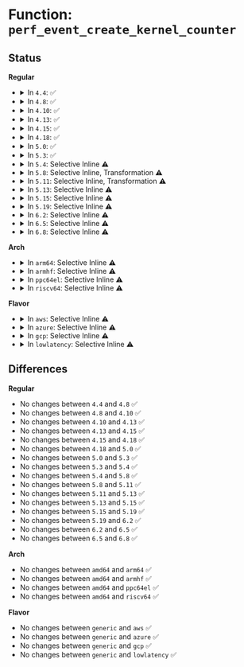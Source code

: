 # Function: <code>perf_event_create_kernel_counter</code>

## Status
<b>Regular</b>
<ul>
<li>
<details>
<summary>In <code>4.4</code>: ✅</summary>

```c
struct perf_event *perf_event_create_kernel_counter(struct perf_event_attr *attr, int cpu, struct task_struct *task, perf_overflow_handler_t overflow_handler, void *context);
```

**Collision:** Unique Global

**Inline:** No

**Transformation:** False

**Instances:**

```
In kernel/events/core.c (ffffffff81180b80)
Location: kernel/events/core.c:8606
Inline: False
Direct callers:
  - kernel/watchdog.c:watchdog_enable
  - kernel/events/hw_breakpoint.c:register_user_hw_breakpoint
  - kernel/events/hw_breakpoint.c:register_wide_hw_breakpoint
```
**Symbols:**

```
ffffffff81180b80-ffffffff81180cd4: perf_event_create_kernel_counter (STB_GLOBAL)
```
</details>
</li>
<li>
<details>
<summary>In <code>4.8</code>: ✅</summary>

```c
struct perf_event *perf_event_create_kernel_counter(struct perf_event_attr *attr, int cpu, struct task_struct *task, perf_overflow_handler_t overflow_handler, void *context);
```

**Collision:** Unique Global

**Inline:** No

**Transformation:** False

**Instances:**

```
In kernel/events/core.c (ffffffff81192750)
Location: kernel/events/core.c:9786
Inline: False
Direct callers:
  - kernel/watchdog.c:watchdog_enable
  - kernel/events/hw_breakpoint.c:register_wide_hw_breakpoint
  - kernel/events/hw_breakpoint.c:register_user_hw_breakpoint
```
**Symbols:**

```
ffffffff81192750-ffffffff81192887: perf_event_create_kernel_counter (STB_GLOBAL)
```
</details>
</li>
<li>
<details>
<summary>In <code>4.10</code>: ✅</summary>

```c
struct perf_event *perf_event_create_kernel_counter(struct perf_event_attr *attr, int cpu, struct task_struct *task, perf_overflow_handler_t overflow_handler, void *context);
```

**Collision:** Unique Global

**Inline:** No

**Transformation:** False

**Instances:**

```
In kernel/events/core.c (ffffffff811a1f30)
Location: kernel/events/core.c:10046
Inline: False
Direct callers:
  - kernel/watchdog_hld.c:watchdog_nmi_enable
  - kernel/events/hw_breakpoint.c:register_wide_hw_breakpoint
  - kernel/events/hw_breakpoint.c:register_user_hw_breakpoint
```
**Symbols:**

```
ffffffff811a1f30-ffffffff811a2067: perf_event_create_kernel_counter (STB_GLOBAL)
```
</details>
</li>
<li>
<details>
<summary>In <code>4.13</code>: ✅</summary>

```c
struct perf_event *perf_event_create_kernel_counter(struct perf_event_attr *attr, int cpu, struct task_struct *task, perf_overflow_handler_t overflow_handler, void *context);
```

**Collision:** Unique Global

**Inline:** No

**Transformation:** False

**Instances:**

```
In kernel/events/core.c (ffffffff811a96f0)
Location: kernel/events/core.c:10278
Inline: False
Direct callers:
  - kernel/watchdog_hld.c:watchdog_nmi_enable
  - kernel/watchdog_hld.c:watchdog_nmi_enable
  - kernel/events/hw_breakpoint.c:register_wide_hw_breakpoint
  - kernel/events/hw_breakpoint.c:register_user_hw_breakpoint
```
**Symbols:**

```
ffffffff811a96f0-ffffffff811a9820: perf_event_create_kernel_counter (STB_GLOBAL)
```
</details>
</li>
<li>
<details>
<summary>In <code>4.15</code>: ✅</summary>

```c
struct perf_event *perf_event_create_kernel_counter(struct perf_event_attr *attr, int cpu, struct task_struct *task, perf_overflow_handler_t overflow_handler, void *context);
```

**Collision:** Unique Global

**Inline:** No

**Transformation:** False

**Instances:**

```
In kernel/events/core.c (ffffffff811bcf40)
Location: kernel/events/core.c:10310
Inline: False
Direct callers:
  - kernel/watchdog_hld.c:hardlockup_detector_event_create
  - kernel/events/hw_breakpoint.c:register_wide_hw_breakpoint
  - kernel/events/hw_breakpoint.c:register_user_hw_breakpoint
```
**Symbols:**

```
ffffffff811bcf40-ffffffff811bd070: perf_event_create_kernel_counter (STB_GLOBAL)
```
</details>
</li>
<li>
<details>
<summary>In <code>4.18</code>: ✅</summary>

```c
struct perf_event *perf_event_create_kernel_counter(struct perf_event_attr *attr, int cpu, struct task_struct *task, perf_overflow_handler_t overflow_handler, void *context);
```

**Collision:** Unique Global

**Inline:** No

**Transformation:** False

**Instances:**

```
In kernel/events/core.c (ffffffff811dd140)
Location: kernel/events/core.c:10840
Inline: False
Direct callers:
  - kernel/watchdog_hld.c:hardlockup_detector_event_create
  - kernel/events/hw_breakpoint.c:register_wide_hw_breakpoint
  - kernel/events/hw_breakpoint.c:register_user_hw_breakpoint
```
**Symbols:**

```
ffffffff811dd140-ffffffff811dd275: perf_event_create_kernel_counter (STB_GLOBAL)
```
</details>
</li>
<li>
<details>
<summary>In <code>5.0</code>: ✅</summary>

```c
struct perf_event *perf_event_create_kernel_counter(struct perf_event_attr *attr, int cpu, struct task_struct *task, perf_overflow_handler_t overflow_handler, void *context);
```

**Collision:** Unique Global

**Inline:** No

**Transformation:** False

**Instances:**

```
In kernel/events/core.c (ffffffff811ed540)
Location: kernel/events/core.c:10883
Inline: False
Direct callers:
  - kernel/watchdog_hld.c:hardlockup_detector_event_create
  - kernel/events/hw_breakpoint.c:register_wide_hw_breakpoint
  - kernel/events/hw_breakpoint.c:register_user_hw_breakpoint
```
**Symbols:**

```
ffffffff811ed540-ffffffff811ed675: perf_event_create_kernel_counter (STB_GLOBAL)
```
</details>
</li>
<li>
<details>
<summary>In <code>5.3</code>: ✅</summary>

```c
struct perf_event *perf_event_create_kernel_counter(struct perf_event_attr *attr, int cpu, struct task_struct *task, perf_overflow_handler_t overflow_handler, void *context);
```

**Collision:** Unique Global

**Inline:** No

**Transformation:** False

**Instances:**

```
In kernel/events/core.c (ffffffff81204f80)
Location: kernel/events/core.c:11234
Inline: False
Direct callers:
  - kernel/watchdog_hld.c:hardlockup_detector_event_create
  - kernel/events/hw_breakpoint.c:register_wide_hw_breakpoint
  - kernel/events/hw_breakpoint.c:register_user_hw_breakpoint
```
**Symbols:**

```
ffffffff81204f80-ffffffff812050aa: perf_event_create_kernel_counter (STB_GLOBAL)
```
</details>
</li>
<li>
<details>
<summary>In <code>5.4</code>: Selective Inline ⚠️</summary>

```c
struct perf_event *perf_event_create_kernel_counter(struct perf_event_attr *attr, int cpu, struct task_struct *task, perf_overflow_handler_t overflow_handler, void *context);
```

**Collision:** Unique Global

**Inline:** Selective

**Transformation:** False

**Instances:**

```
In kernel/events/core.c (ffffffff81211b70)
Location: kernel/events/core.c:11341
Inline: True
Direct callers:
  - kernel/watchdog_hld.c:hardlockup_detector_event_create
  - kernel/events/hw_breakpoint.c:register_wide_hw_breakpoint
  - kernel/events/hw_breakpoint.c:register_user_hw_breakpoint
```
**Symbols:**

```
ffffffff81211b70-ffffffff81211cab: perf_event_create_kernel_counter (STB_GLOBAL)
```
</details>
</li>
<li>
<details>
<summary>In <code>5.8</code>: Selective Inline, Transformation ⚠️</summary>

```c
struct perf_event *perf_event_create_kernel_counter(struct perf_event_attr *attr, int cpu, struct task_struct *task, perf_overflow_handler_t overflow_handler, void *context);
```

**Collision:** Unique Global

**Inline:** Selective

**Transformation:** True

**Instances:**

```
In kernel/events/core.c (ffffffff8123daa0)
Location: kernel/events/core.c:11944
Inline: True
Direct callers:
  - kernel/watchdog_hld.c:hardlockup_detector_event_create
  - kernel/events/hw_breakpoint.c:register_wide_hw_breakpoint
  - kernel/events/hw_breakpoint.c:register_user_hw_breakpoint
```
**Symbols:**

```
ffffffff8123daa0-ffffffff8123dbfb: perf_event_create_kernel_counter.part.0 (STB_LOCAL)
ffffffff8123dc00-ffffffff8123dc19: perf_event_create_kernel_counter (STB_GLOBAL)
```
</details>
</li>
<li>
<details>
<summary>In <code>5.11</code>: Selective Inline, Transformation ⚠️</summary>

```c
struct perf_event *perf_event_create_kernel_counter(struct perf_event_attr *attr, int cpu, struct task_struct *task, perf_overflow_handler_t overflow_handler, void *context);
```

**Collision:** Unique Global

**Inline:** Selective

**Transformation:** True

**Instances:**

```
In kernel/events/core.c (ffffffff81247e60)
Location: kernel/events/core.c:12228
Inline: True
Direct callers:
  - kernel/watchdog_hld.c:hardlockup_detector_event_create
  - kernel/events/hw_breakpoint.c:register_wide_hw_breakpoint
  - kernel/events/hw_breakpoint.c:register_user_hw_breakpoint
```
**Symbols:**

```
ffffffff81247e60-ffffffff81247fb8: perf_event_create_kernel_counter.part.0 (STB_LOCAL)
ffffffff81247fc0-ffffffff81247fd9: perf_event_create_kernel_counter (STB_GLOBAL)
```
</details>
</li>
<li>
<details>
<summary>In <code>5.13</code>: Selective Inline ⚠️</summary>

```c
struct perf_event *perf_event_create_kernel_counter(struct perf_event_attr *attr, int cpu, struct task_struct *task, perf_overflow_handler_t overflow_handler, void *context);
```

**Collision:** Unique Global

**Inline:** Selective

**Transformation:** False

**Instances:**

```
In kernel/events/core.c (ffffffff8124bd20)
Location: kernel/events/core.c:12418
Inline: True
Direct callers:
  - kernel/watchdog_hld.c:hardlockup_detector_event_create
  - kernel/events/hw_breakpoint.c:register_wide_hw_breakpoint
  - kernel/events/hw_breakpoint.c:register_user_hw_breakpoint
```
**Symbols:**

```
ffffffff8124bd20-ffffffff8124be94: perf_event_create_kernel_counter (STB_GLOBAL)
```
</details>
</li>
<li>
<details>
<summary>In <code>5.15</code>: Selective Inline ⚠️</summary>

```c
struct perf_event *perf_event_create_kernel_counter(struct perf_event_attr *attr, int cpu, struct task_struct *task, perf_overflow_handler_t overflow_handler, void *context);
```

**Collision:** Unique Global

**Inline:** Selective

**Transformation:** False

**Instances:**

```
In kernel/events/core.c (ffffffff812875e0)
Location: kernel/events/core.c:12539
Inline: True
Direct callers:
  - kernel/watchdog_hld.c:hardlockup_detector_event_create
  - kernel/events/hw_breakpoint.c:register_wide_hw_breakpoint
  - kernel/events/hw_breakpoint.c:register_user_hw_breakpoint
```
**Symbols:**

```
ffffffff812875e0-ffffffff81287754: perf_event_create_kernel_counter (STB_GLOBAL)
```
</details>
</li>
<li>
<details>
<summary>In <code>5.19</code>: Selective Inline ⚠️</summary>

```c
struct perf_event *perf_event_create_kernel_counter(struct perf_event_attr *attr, int cpu, struct task_struct *task, perf_overflow_handler_t overflow_handler, void *context);
```

**Collision:** Unique Global

**Inline:** Selective

**Transformation:** False

**Instances:**

```
In kernel/events/core.c (ffffffff812dbd90)
Location: kernel/events/core.c:12509
Inline: True
Direct callers:
  - kernel/watchdog_hld.c:hardlockup_detector_event_create
  - kernel/events/hw_breakpoint.c:register_wide_hw_breakpoint
  - kernel/events/hw_breakpoint.c:register_user_hw_breakpoint
```
**Symbols:**

```
ffffffff812dbd90-ffffffff812dbf11: perf_event_create_kernel_counter (STB_GLOBAL)
```
</details>
</li>
<li>
<details>
<summary>In <code>6.2</code>: Selective Inline ⚠️</summary>

```c
struct perf_event *perf_event_create_kernel_counter(struct perf_event_attr *attr, int cpu, struct task_struct *task, perf_overflow_handler_t overflow_handler, void *context);
```

**Collision:** Unique Global

**Inline:** Selective

**Transformation:** False

**Instances:**

```
In kernel/events/core.c (ffffffff81344090)
Location: kernel/events/core.c:12708
Inline: True
Direct callers:
  - kernel/watchdog_hld.c:hardlockup_detector_event_create
  - kernel/events/hw_breakpoint.c:register_wide_hw_breakpoint
  - kernel/events/hw_breakpoint.c:register_user_hw_breakpoint
```
**Symbols:**

```
ffffffff81344090-ffffffff81344275: perf_event_create_kernel_counter (STB_GLOBAL)
```
</details>
</li>
<li>
<details>
<summary>In <code>6.5</code>: Selective Inline ⚠️</summary>

```c
struct perf_event *perf_event_create_kernel_counter(struct perf_event_attr *attr, int cpu, struct task_struct *task, perf_overflow_handler_t overflow_handler, void *context);
```

**Collision:** Unique Global

**Inline:** Selective

**Transformation:** False

**Instances:**

```
In kernel/events/core.c (ffffffff81375120)
Location: kernel/events/core.c:12748
Inline: True
Direct callers:
  - kernel/watchdog_perf.c:hardlockup_detector_event_create
  - kernel/events/hw_breakpoint.c:register_wide_hw_breakpoint
  - kernel/events/hw_breakpoint.c:register_user_hw_breakpoint
```
**Symbols:**

```
ffffffff81375120-ffffffff81375313: perf_event_create_kernel_counter (STB_GLOBAL)
```
</details>
</li>
<li>
<details>
<summary>In <code>6.8</code>: Selective Inline ⚠️</summary>

```c
struct perf_event *perf_event_create_kernel_counter(struct perf_event_attr *attr, int cpu, struct task_struct *task, perf_overflow_handler_t overflow_handler, void *context);
```

**Collision:** Unique Global

**Inline:** Selective

**Transformation:** False

**Instances:**

```
In kernel/events/core.c (ffffffff8139e450)
Location: kernel/events/core.c:12832
Inline: True
Direct callers:
  - kernel/watchdog_perf.c:hardlockup_detector_event_create
  - kernel/events/hw_breakpoint.c:register_wide_hw_breakpoint
  - kernel/events/hw_breakpoint.c:register_user_hw_breakpoint
```
**Symbols:**

```
ffffffff8139e450-ffffffff8139e643: perf_event_create_kernel_counter (STB_GLOBAL)
```
</details>
</li>
</ul>
<b>Arch</b>
<ul>
<li>
<details>
<summary>In <code>arm64</code>: Selective Inline ⚠️</summary>

```c
struct perf_event *perf_event_create_kernel_counter(struct perf_event_attr *attr, int cpu, struct task_struct *task, perf_overflow_handler_t overflow_handler, void *context);
```

**Collision:** Unique Global

**Inline:** Selective

**Transformation:** False

**Instances:**

```
In kernel/events/core.c (ffff80001029c018)
Location: kernel/events/core.c:11341
Inline: True
Direct callers:
  - virt/kvm/arm/pmu.c:kvm_pmu_create_perf_event
  - virt/kvm/arm/pmu.c:kvm_pmu_create_perf_event
  - kernel/events/hw_breakpoint.c:register_wide_hw_breakpoint
  - kernel/events/hw_breakpoint.c:register_user_hw_breakpoint
```
**Symbols:**

```
ffff80001029c018-ffff80001029c160: perf_event_create_kernel_counter (STB_GLOBAL)
```
</details>
</li>
<li>
<details>
<summary>In <code>armhf</code>: Selective Inline ⚠️</summary>

```c
struct perf_event *perf_event_create_kernel_counter(struct perf_event_attr *attr, int cpu, struct task_struct *task, perf_overflow_handler_t overflow_handler, void *context);
```

**Collision:** Unique Global

**Inline:** Selective

**Transformation:** False

**Instances:**

```
In kernel/events/core.c (c04cb5d0)
Location: kernel/events/core.c:11341
Inline: True
Direct callers:
  - kernel/events/hw_breakpoint.c:register_wide_hw_breakpoint
  - kernel/events/hw_breakpoint.c:register_user_hw_breakpoint
```
**Symbols:**

```
c04cb5d0-c04cb740: perf_event_create_kernel_counter (STB_GLOBAL)
```
</details>
</li>
<li>
<details>
<summary>In <code>ppc64el</code>: Selective Inline ⚠️</summary>

```c
struct perf_event *perf_event_create_kernel_counter(struct perf_event_attr *attr, int cpu, struct task_struct *task, perf_overflow_handler_t overflow_handler, void *context);
```

**Collision:** Unique Global

**Inline:** Selective

**Transformation:** False

**Instances:**

```
In kernel/events/core.c (c00000000034c270)
Location: kernel/events/core.c:11341
Inline: True
Direct callers:
  - kernel/events/hw_breakpoint.c:register_wide_hw_breakpoint
  - kernel/events/hw_breakpoint.c:register_user_hw_breakpoint
```
**Symbols:**

```
c00000000034c270-c00000000034c4a0: perf_event_create_kernel_counter (STB_GLOBAL)
```
</details>
</li>
<li>
<details>
<summary>In <code>riscv64</code>: Selective Inline ⚠️</summary>

```c
struct perf_event *perf_event_create_kernel_counter(struct perf_event_attr *attr, int cpu, struct task_struct *task, perf_overflow_handler_t overflow_handler, void *context);
```

**Collision:** Unique Global

**Inline:** Selective

**Transformation:** False

**Instances:**

```
In kernel/events/core.c (ffffffe0001ca6aa)
Location: kernel/events/core.c:11341
Inline: True
```
**Symbols:**

```
ffffffe0001ca6aa-ffffffe0001ca7ca: perf_event_create_kernel_counter (STB_GLOBAL)
```
</details>
</li>
</ul>
<b>Flavor</b>
<ul>
<li>
<details>
<summary>In <code>aws</code>: Selective Inline ⚠️</summary>

```c
struct perf_event *perf_event_create_kernel_counter(struct perf_event_attr *attr, int cpu, struct task_struct *task, perf_overflow_handler_t overflow_handler, void *context);
```

**Collision:** Unique Global

**Inline:** Selective

**Transformation:** False

**Instances:**

```
In kernel/events/core.c (ffffffff8120a1c0)
Location: kernel/events/core.c:11341
Inline: True
Direct callers:
  - kernel/watchdog_hld.c:hardlockup_detector_event_create
  - kernel/events/hw_breakpoint.c:register_wide_hw_breakpoint
  - kernel/events/hw_breakpoint.c:register_user_hw_breakpoint
```
**Symbols:**

```
ffffffff8120a1c0-ffffffff8120a2fb: perf_event_create_kernel_counter (STB_GLOBAL)
```
</details>
</li>
<li>
<details>
<summary>In <code>azure</code>: Selective Inline ⚠️</summary>

```c
struct perf_event *perf_event_create_kernel_counter(struct perf_event_attr *attr, int cpu, struct task_struct *task, perf_overflow_handler_t overflow_handler, void *context);
```

**Collision:** Unique Global

**Inline:** Selective

**Transformation:** False

**Instances:**

```
In kernel/events/core.c (ffffffff811fcfb0)
Location: kernel/events/core.c:11341
Inline: True
Direct callers:
  - kernel/watchdog_hld.c:hardlockup_detector_event_create
  - kernel/events/hw_breakpoint.c:register_wide_hw_breakpoint
  - kernel/events/hw_breakpoint.c:register_user_hw_breakpoint
```
**Symbols:**

```
ffffffff811fcfb0-ffffffff811fd0eb: perf_event_create_kernel_counter (STB_GLOBAL)
```
</details>
</li>
<li>
<details>
<summary>In <code>gcp</code>: Selective Inline ⚠️</summary>

```c
struct perf_event *perf_event_create_kernel_counter(struct perf_event_attr *attr, int cpu, struct task_struct *task, perf_overflow_handler_t overflow_handler, void *context);
```

**Collision:** Unique Global

**Inline:** Selective

**Transformation:** False

**Instances:**

```
In kernel/events/core.c (ffffffff81207f60)
Location: kernel/events/core.c:11341
Inline: True
Direct callers:
  - kernel/watchdog_hld.c:hardlockup_detector_event_create
  - kernel/events/hw_breakpoint.c:register_wide_hw_breakpoint
  - kernel/events/hw_breakpoint.c:register_user_hw_breakpoint
```
**Symbols:**

```
ffffffff81207f60-ffffffff8120809b: perf_event_create_kernel_counter (STB_GLOBAL)
```
</details>
</li>
<li>
<details>
<summary>In <code>lowlatency</code>: Selective Inline ⚠️</summary>

```c
struct perf_event *perf_event_create_kernel_counter(struct perf_event_attr *attr, int cpu, struct task_struct *task, perf_overflow_handler_t overflow_handler, void *context);
```

**Collision:** Unique Global

**Inline:** Selective

**Transformation:** False

**Instances:**

```
In kernel/events/core.c (ffffffff81216d00)
Location: kernel/events/core.c:11341
Inline: True
Direct callers:
  - kernel/watchdog_hld.c:hardlockup_detector_event_create
  - kernel/events/hw_breakpoint.c:register_wide_hw_breakpoint
  - kernel/events/hw_breakpoint.c:register_user_hw_breakpoint
```
**Symbols:**

```
ffffffff81216d00-ffffffff81216e3b: perf_event_create_kernel_counter (STB_GLOBAL)
```
</details>
</li>
</ul>

## Differences
<b>Regular</b>
<ul>
<li>
No changes between <code>4.4</code> and <code>4.8</code> ✅
</li>
<li>
No changes between <code>4.8</code> and <code>4.10</code> ✅
</li>
<li>
No changes between <code>4.10</code> and <code>4.13</code> ✅
</li>
<li>
No changes between <code>4.13</code> and <code>4.15</code> ✅
</li>
<li>
No changes between <code>4.15</code> and <code>4.18</code> ✅
</li>
<li>
No changes between <code>4.18</code> and <code>5.0</code> ✅
</li>
<li>
No changes between <code>5.0</code> and <code>5.3</code> ✅
</li>
<li>
No changes between <code>5.3</code> and <code>5.4</code> ✅
</li>
<li>
No changes between <code>5.4</code> and <code>5.8</code> ✅
</li>
<li>
No changes between <code>5.8</code> and <code>5.11</code> ✅
</li>
<li>
No changes between <code>5.11</code> and <code>5.13</code> ✅
</li>
<li>
No changes between <code>5.13</code> and <code>5.15</code> ✅
</li>
<li>
No changes between <code>5.15</code> and <code>5.19</code> ✅
</li>
<li>
No changes between <code>5.19</code> and <code>6.2</code> ✅
</li>
<li>
No changes between <code>6.2</code> and <code>6.5</code> ✅
</li>
<li>
No changes between <code>6.5</code> and <code>6.8</code> ✅
</li>
</ul>
<b>Arch</b>
<ul>
<li>
No changes between <code>amd64</code> and <code>arm64</code> ✅
</li>
<li>
No changes between <code>amd64</code> and <code>armhf</code> ✅
</li>
<li>
No changes between <code>amd64</code> and <code>ppc64el</code> ✅
</li>
<li>
No changes between <code>amd64</code> and <code>riscv64</code> ✅
</li>
</ul>
<b>Flavor</b>
<ul>
<li>
No changes between <code>generic</code> and <code>aws</code> ✅
</li>
<li>
No changes between <code>generic</code> and <code>azure</code> ✅
</li>
<li>
No changes between <code>generic</code> and <code>gcp</code> ✅
</li>
<li>
No changes between <code>generic</code> and <code>lowlatency</code> ✅
</li>
</ul>
